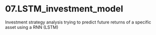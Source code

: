 # 07.LSTM_investment_model
Investment strategy analysis trying to predict future returns of a specific asset using a RNN (LSTM)
